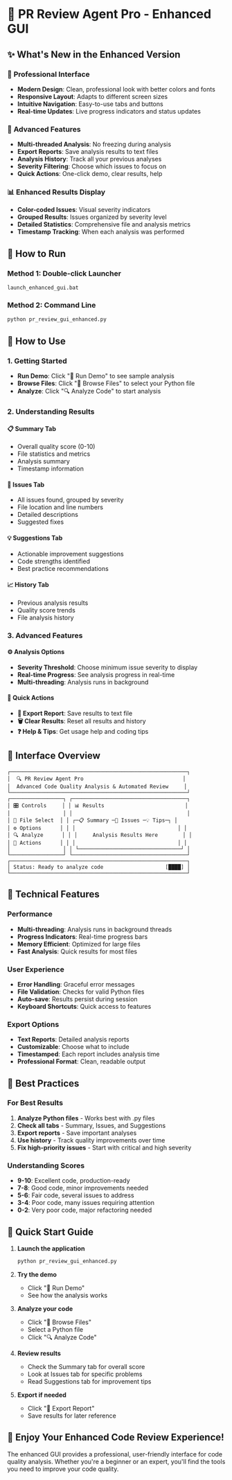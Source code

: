 # 🚀 PR Review Agent Pro - Enhanced GUI

## ✨ What's New in the Enhanced Version

### 🎨 **Professional Interface**
- **Modern Design**: Clean, professional look with better colors and fonts
- **Responsive Layout**: Adapts to different screen sizes
- **Intuitive Navigation**: Easy-to-use tabs and buttons
- **Real-time Updates**: Live progress indicators and status updates

### 🔧 **Advanced Features**
- **Multi-threaded Analysis**: No freezing during analysis
- **Export Reports**: Save analysis results to text files
- **Analysis History**: Track all your previous analyses
- **Severity Filtering**: Choose which issues to focus on
- **Quick Actions**: One-click demo, clear results, help

### 📊 **Enhanced Results Display**
- **Color-coded Issues**: Visual severity indicators
- **Grouped Results**: Issues organized by severity level
- **Detailed Statistics**: Comprehensive file and analysis metrics
- **Timestamp Tracking**: When each analysis was performed

## 🚀 How to Run

### **Method 1: Double-click Launcher**
```
launch_enhanced_gui.bat
```

### **Method 2: Command Line**
```bash
python pr_review_gui_enhanced.py
```

## 🎯 How to Use

### **1. Getting Started**
- **Run Demo**: Click "🎯 Run Demo" to see sample analysis
- **Browse Files**: Click "📂 Browse Files" to select your Python file
- **Analyze**: Click "🔍 Analyze Code" to start analysis

### **2. Understanding Results**

#### **📋 Summary Tab**
- Overall quality score (0-10)
- File statistics and metrics
- Analysis summary
- Timestamp information

#### **🐛 Issues Tab**
- All issues found, grouped by severity
- File location and line numbers
- Detailed descriptions
- Suggested fixes

#### **💡 Suggestions Tab**
- Actionable improvement suggestions
- Code strengths identified
- Best practice recommendations

#### **📈 History Tab**
- Previous analysis results
- Quality score trends
- File analysis history

### **3. Advanced Features**

#### **⚙️ Analysis Options**
- **Severity Threshold**: Choose minimum issue severity to display
- **Real-time Progress**: See analysis progress in real-time
- **Multi-threading**: Analysis runs in background

#### **🚀 Quick Actions**
- **💾 Export Report**: Save results to text file
- **🗑️ Clear Results**: Reset all results and history
- **❓ Help & Tips**: Get usage help and coding tips

## 🎨 Interface Overview

```
┌─────────────────────────────────────────────────────────┐
│  🔍 PR Review Agent Pro                                │
│  Advanced Code Quality Analysis & Automated Review     │
└─────────────────────────────────────────────────────────┘
┌─────────────────┐ ┌─────────────────────────────────────┐
│ 🎛️ Controls     │ │ 📊 Results                          │
│                 │ │                                     │
│ 📁 File Select  │ │ ┌─📋 Summary ─🐛 Issues ─💡 Tips─┐ │
│ ⚙️ Options      │ │ │                                 │ │
│ 🔍 Analyze      │ │ │     Analysis Results Here        │ │
│ 🚀 Actions      │ │ │                                 │ │
│                 │ │ └─────────────────────────────────┘ │
└─────────────────┘ └─────────────────────────────────────┘
┌─────────────────────────────────────────────────────────┐
│ Status: Ready to analyze code                    [████] │
└─────────────────────────────────────────────────────────┘
```

## 🔧 Technical Features

### **Performance**
- **Multi-threading**: Analysis runs in background threads
- **Progress Indicators**: Real-time progress bars
- **Memory Efficient**: Optimized for large files
- **Fast Analysis**: Quick results for most files

### **User Experience**
- **Error Handling**: Graceful error messages
- **File Validation**: Checks for valid Python files
- **Auto-save**: Results persist during session
- **Keyboard Shortcuts**: Quick access to features

### **Export Options**
- **Text Reports**: Detailed analysis reports
- **Customizable**: Choose what to include
- **Timestamped**: Each report includes analysis time
- **Professional Format**: Clean, readable output

## 🎯 Best Practices

### **For Best Results**
1. **Analyze Python files** - Works best with .py files
2. **Check all tabs** - Summary, Issues, and Suggestions
3. **Export reports** - Save important analyses
4. **Use history** - Track quality improvements over time
5. **Fix high-priority issues** - Start with critical and high severity

### **Understanding Scores**
- **9-10**: Excellent code, production-ready
- **7-8**: Good code, minor improvements needed
- **5-6**: Fair code, several issues to address
- **3-4**: Poor code, many issues requiring attention
- **0-2**: Very poor code, major refactoring needed

## 🚀 Quick Start Guide

1. **Launch the application**
   ```bash
   python pr_review_gui_enhanced.py
   ```

2. **Try the demo**
   - Click "🎯 Run Demo"
   - See how the analysis works

3. **Analyze your code**
   - Click "📂 Browse Files"
   - Select a Python file
   - Click "🔍 Analyze Code"

4. **Review results**
   - Check the Summary tab for overall score
   - Look at Issues tab for specific problems
   - Read Suggestions tab for improvement tips

5. **Export if needed**
   - Click "💾 Export Report"
   - Save results for later reference

## 🎉 Enjoy Your Enhanced Code Review Experience!

The enhanced GUI provides a professional, user-friendly interface for code quality analysis. Whether you're a beginner or an expert, you'll find the tools you need to improve your code quality.

